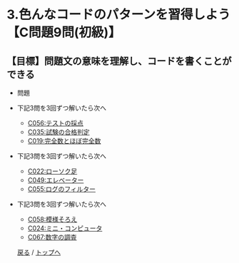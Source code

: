 # 3.色んなコードのパターンを習得しよう【C問題9問(初級)】
## 【目標】問題文の意味を理解し、コードを書くことができる
- 問題
- 下記3問を3回ずつ解いたら次へ
  - [C056:テストの採点](https://paiza.jp/challenges/266/ready)
  - [C035:試験の合格判定](https://paiza.jp/challenges/153/ready)
  - [C019:完全数とほぼ完全数](https://paiza.jp/challenges/68/ready)

- 下記3問を3回ずつ解いたら次へ
  - [C022:ローソク足](https://paiza.jp/challenges/80/ready)
  - [C049:エレベーター](https://paiza.jp/challenges/231/ready)
  - [C055:ログのフィルター](https://paiza.jp/challenges/261/ready)

- 下記3問を3回ずつ解いたら次へ
  - [C058:模様そろえ](https://paiza.jp/challenges/280/ready)
  - [C024:ミニ・コンピュータ](https://paiza.jp/challenges/91/ready)
  - [C067:数字の調査](https://paiza.jp/challenges/321/ready)

  [戻る](index.md) /
  [トップへ](/README.md)